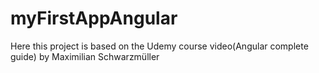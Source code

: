 # myFirstAppAngular
Here this project is based on the Udemy course video(Angular complete guide) by Maximilian Schwarzmüller
